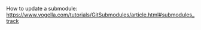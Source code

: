 How to update a submodule: https://www.vogella.com/tutorials/GitSubmodules/article.html#submodules_track
